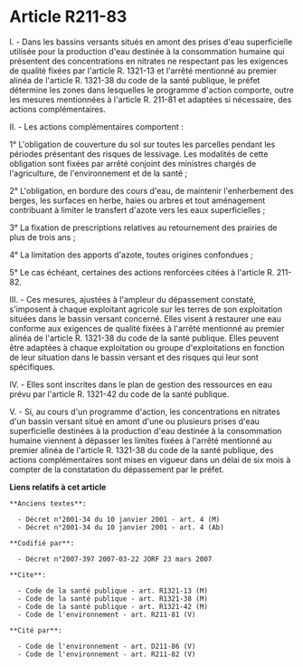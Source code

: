 # Article R211-83

I. - Dans les bassins versants situés en amont des prises d'eau superficielle utilisée pour la production d'eau destinée à la
consommation humaine qui présentent des concentrations en nitrates ne respectant pas les exigences de qualité fixées par
l'article R. 1321-13 et l'arrêté mentionné au premier alinéa de l'article R. 1321-38 du code de la santé publique, le préfet
détermine les zones dans lesquelles le programme d'action comporte, outre les mesures mentionnées à l'article R. 211-81 et
adaptées si nécessaire, des actions complémentaires.

II. - Les actions complémentaires comportent :

1° L'obligation de couverture du sol sur toutes les parcelles pendant les périodes présentant des risques de lessivage. Les
modalités de cette obligation sont fixées par arrêté conjoint des ministres chargés de l'agriculture, de l'environnement et
de la santé ;

2° L'obligation, en bordure des cours d'eau, de maintenir l'enherbement des berges, les surfaces en herbe, haies ou arbres et
tout aménagement contribuant à limiter le transfert d'azote vers les eaux superficielles ;

3° La fixation de prescriptions relatives au retournement des prairies de plus de trois ans ;

4° La limitation des apports d'azote, toutes origines confondues ;

5° Le cas échéant, certaines des actions renforcées citées à l'article R. 211-82.

III. - Ces mesures, ajustées à l'ampleur du dépassement constaté, s'imposent à chaque exploitant agricole sur les terres de
son exploitation situées dans le bassin versant concerné. Elles visent à restaurer une eau conforme aux exigences de qualité
fixées à l'arrêté mentionné au premier alinéa de l'article R. 1321-38 du code de la santé publique. Elles peuvent être
adaptées à chaque exploitation ou groupe d'exploitations en fonction de leur situation dans le bassin versant et des risques
qui leur sont spécifiques.

IV. - Elles sont inscrites dans le plan de gestion des ressources en eau prévu par l'article R. 1321-42 du code de la santé
publique.

V. - Si, au cours d'un programme d'action, les concentrations en nitrates d'un bassin versant situé en amont d'une ou
plusieurs prises d'eau superficielle destinées à la production d'eau destinée à la consommation humaine viennent à dépasser
les limites fixées à l'arrêté mentionné au premier alinéa de l'article R. 1321-38 du code de la santé publique, des actions
complémentaires sont mises en vigueur dans un délai de six mois à compter de la constatation du dépassement par le préfet.

**Liens relatifs à cet article**

	**Anciens textes**:

	  - Décret n°2001-34 du 10 janvier 2001 - art. 4 (M)
	  - Décret n°2001-34 du 10 janvier 2001 - art. 4 (Ab)

	**Codifié par**:

	  - Décret n°2007-397 2007-03-22 JORF 23 mars 2007

	**Cite**:

	  - Code de la santé publique - art. R1321-13 (M)
	  - Code de la santé publique - art. R1321-38 (M)
	  - Code de la santé publique - art. R1321-42 (M)
	  - Code de l'environnement - art. R211-81 (V)

	**Cité par**:

	  - Code de l'environnement - art. D211-86 (V)
	  - Code de l'environnement - art. R211-82 (V)
